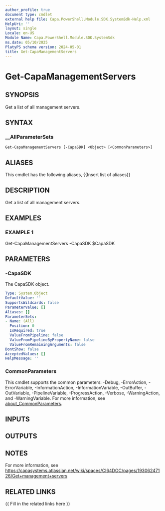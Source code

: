 ```yaml
---
author_profile: true
document type: cmdlet
external help file: Capa.PowerShell.Module.SDK.SystemSdk-Help.xml
HelpUri: ''
layout: single
Locale: en-US
Module Name: Capa.PowerShell.Module.SDK.SystemSdk
ms.date: 05/10/2025
PlatyPS schema version: 2024-05-01
title: Get-CapaManagementServers
---
```


# Get-CapaManagementServers

## SYNOPSIS

Get a list of all management servers.

## SYNTAX

### __AllParameterSets

```
Get-CapaManagementServers [-CapaSDK] <Object> [<CommonParameters>]
```

## ALIASES

This cmdlet has the following aliases,
  {{Insert list of aliases}}

## DESCRIPTION

Get a list of all management servers.

## EXAMPLES

### EXAMPLE 1

Get-CapaManagementServers -CapaSDK $CapaSDK

## PARAMETERS

### -CapaSDK

The CapaSDK object.

```yaml
Type: System.Object
DefaultValue: ''
SupportsWildcards: false
ParameterValue: []
Aliases: []
ParameterSets:
- Name: (All)
  Position: 0
  IsRequired: true
  ValueFromPipeline: false
  ValueFromPipelineByPropertyName: false
  ValueFromRemainingArguments: false
DontShow: false
AcceptedValues: []
HelpMessage: ''
```

### CommonParameters

This cmdlet supports the common parameters: -Debug, -ErrorAction, -ErrorVariable,
-InformationAction, -InformationVariable, -OutBuffer, -OutVariable, -PipelineVariable,
-ProgressAction, -Verbose, -WarningAction, and -WarningVariable. For more information, see
[about_CommonParameters](https://go.microsoft.com/fwlink/?LinkID=113216).

## INPUTS

## OUTPUTS

## NOTES

For more information, see https://capasystems.atlassian.net/wiki/spaces/CI64DOC/pages/19306247126/Get+management+servers


## RELATED LINKS

{{ Fill in the related links here }}

